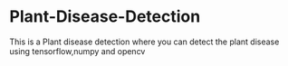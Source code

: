 # Plant-Disease-Detection
This is a Plant disease detection where you can detect the plant disease using tensorflow,numpy and opencv 
